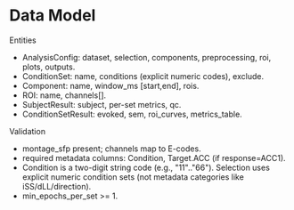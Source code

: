 # Data Model

Entities
- AnalysisConfig: dataset, selection, components, preprocessing, roi, plots, outputs.
- ConditionSet: name, conditions (explicit numeric codes), exclude.
- Component: name, window_ms [start,end], rois.
- ROI: name, channels[].
- SubjectResult: subject, per-set metrics, qc.
- ConditionSetResult: evoked, sem, roi_curves, metrics_table.

Validation
- montage_sfp present; channels map to E-codes.
- required metadata columns: Condition, Target.ACC (if response=ACC1).
- Condition is a two-digit string code (e.g., "11".."66"). Selection uses explicit numeric condition sets (not metadata categories like iSS/dLL/direction).
- min_epochs_per_set >= 1.
